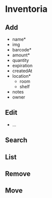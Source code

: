 # Inventoria

## Add

- name\*
- img
- barcode\*
- amount\*
- quantity
- expiration
- createdAt
- location\*
  - room
  - shelf
- notes
- owner

## Edit

- ...

## Search

## List

## Remove

## Move
